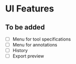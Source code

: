 # UI Features


## To be added

- [ ] Menu for tool specifications
- [ ] Menu for annotations
- [ ] History
- [ ] Export preview